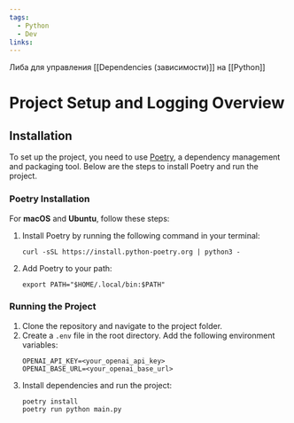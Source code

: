 ```yaml
---
tags:
  - Python
  - Dev
links:
---
```

Либа для управления [[Dependencies (зависимости)]] на [[Python]]

# Project Setup and Logging Overview

## Installation

To set up the project, you need to use [Poetry](https://python-poetry.org/), a dependency management and packaging tool. Below are the steps to install Poetry and run the project.

### Poetry Installation

For **macOS** and **Ubuntu**, follow these steps:

1. Install Poetry by running the following command in your terminal:
   ```
   curl -sSL https://install.python-poetry.org | python3 -
   ```
2. Add Poetry to your path:
   ```
   export PATH="$HOME/.local/bin:$PATH"
   ```

### Running the Project

1. Clone the repository and navigate to the project folder.
2. Create a `.env` file in the root directory. Add the following environment variables:
   ```
   OPENAI_API_KEY=<your_openai_api_key>
   OPENAI_BASE_URL=<your_openai_base_url>
   ```
3. Install dependencies and run the project:
   ```
   poetry install
   poetry run python main.py
   ```

